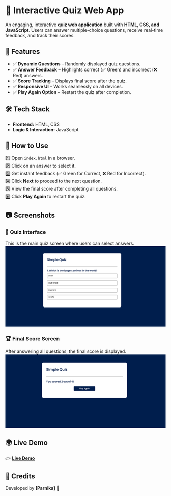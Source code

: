 # 🎯 Interactive Quiz Web App  

An engaging, interactive **quiz web application** built with **HTML, CSS, and JavaScript**. Users can answer multiple-choice questions, receive real-time feedback, and track their scores.  

## 🔹 Features  
- ✅ **Dynamic Questions** – Randomly displayed quiz questions.  
- ✅ **Answer Feedback** – Highlights correct (✅ Green) and incorrect (❌ Red) answers.  
- ✅ **Score Tracking** – Displays final score after the quiz.  
- ✅ **Responsive UI** – Works seamlessly on all devices.  
- ✅ **Play Again Option** – Restart the quiz after completion.  

## 🛠 Tech Stack  
- **Frontend:** HTML, CSS  
- **Logic & Interaction:** JavaScript  

## 🚀 How to Use  
1️⃣ Open `index.html` in a browser.  
2️⃣ Click on an answer to select it.  
3️⃣ Get instant feedback (✅ Green for Correct, ❌ Red for Incorrect).  
4️⃣ Click **Next** to proceed to the next question.  
5️⃣ View the final score after completing all questions.  
6️⃣ Click **Play Again** to restart the quiz.  

## 📷 Screenshots  

### 📝 Quiz Interface  
This is the main quiz screen where users can select answers.  
![Quiz Interface](https://github.com/Parnika215/Quiz-Web-App-/blob/main/Screenshot%20(1827).png?raw=true)  

### 🏆 Final Score Screen  
After answering all questions, the final score is displayed.  
![Final Score](https://github.com/Parnika215/Quiz-Web-App-/blob/main/Screenshot%20(1829).png?raw=true)  

## 🌍 Live Demo  
👉 **[Live Demo]( https://parnika215.github.io/Quiz-Web-App-/)**  

## 📜 Credits  
Developed by **[Parnika]** 🚀  


